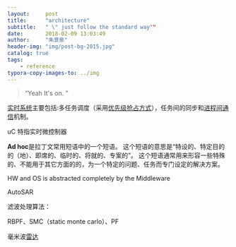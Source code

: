 ```yaml
---
layout:     post
title:      "architecture"
subtitle:   " \" just follow the standard way""
date:       2018-02-09 13:03:49
author:     "朱景泉"
header-img: "img/post-bg-2015.jpg"
catalog: true
tags:
    - reference
typora-copy-images-to: ../img
---
```


> “Yeah It's on. ”

[实时系统](https://baike.baidu.com/item/%E5%AE%9E%E6%97%B6%E7%B3%BB%E7%BB%9F/6248193)主要包括:多任务调度（采用[优先级](https://baike.baidu.com/item/%E4%BC%98%E5%85%88%E7%BA%A7/5643121)[抢占方式](https://baike.baidu.com/item/%E6%8A%A2%E5%8D%A0%E6%96%B9%E5%BC%8F/3237071)），任务间的同步和[进程间通信](https://baike.baidu.com/item/%E8%BF%9B%E7%A8%8B%E9%97%B4%E9%80%9A%E4%BF%A1)机制。

uC 特指实时微控制器

**Ad hoc**是拉丁文常用短语中的一个短语。 这个短语的意思是“特设的、特定目的的（地）、即席的、临时的、将就的、专案的”。 这个短语通常用来形容一些特殊的、不能用于其它方面的的，为一个特定的问题、任务而专门设定的解决方案。

HW and OS is abstracted completely by the Middleware

AutoSAR

滤波处理算法：

RBPF、SMC（static monte carlo）、PF

毫米波[雷达](https://www.leiphone.com/news/201612/owHDk93xVS9g1gUC.html)

